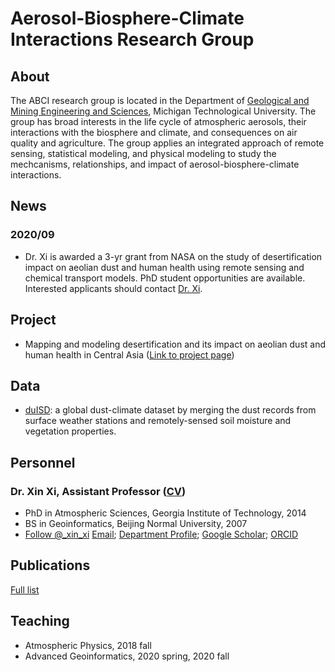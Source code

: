 # Aerosol-Biosphere-Climate Interactions Research Group

## About
The ABCI research group is located in the Department of [Geological and Mining Engineering and Sciences](https://www.mtu.edu/geo/), Michigan Technological University. The group has broad interests in the life cycle of atmospheric aerosols, their interactions with the biosphere and climate, and consequences on air quality and agriculture. The group applies an integrated approach of remote sensing, statistical modeling, and physical modeling to study the mechcanisms, relationships, and impact of aerosol-biosphere-climate interactions.

## News
### 2020/09
- Dr. Xi is awarded a 3-yr grant from NASA on the study of desertification impact on aeolian dust and human health using remote sensing and chemical transport models. PhD student opportunities are available. Interested applicants should contact [Dr. Xi](mailto:xinxi@mtu.edu).

## Project
- Mapping and modeling desertification and its impact on aeolian dust and human health in Central Asia ([Link to project page](https://lcluc.umd.edu/projects/mapping-and-modeling-desertification-and-its-impact-aeolian-dust-and-human-health-central))

## Data
- [duISD](http://dx.doi.org/10.17632/399fd6jzm4.1): a global dust-climate dataset by merging the dust records from surface weather stations and remotely-sensed soil moisture and vegetation properties.

## Personnel
### Dr. Xin Xi, Assistant Professor ([CV](/abci/cvxi))
- PhD in Atmospheric Sciences, Georgia Institute of Technology, 2014
- BS in Geoinformatics, Beijing Normal University, 2007
- <a href="https://twitter.com/_xin_xi?ref_src=twsrc%5Etfw" class="twitter-follow-button" data-show-screen-name="false" data-show-count="false">Follow @_xin_xi</a><script async src="https://platform.twitter.com/widgets.js" charset="utf-8"></script> [Email](mailto:xinxi@mtu.edu); [Department Profile](https://www.mtu.edu/geo/department/faculty/xi-xin/); [Google Scholar](https://scholar.google.com/citations?user=_NHQ-9MAAAAJ&hl=en); [ORCID](https://orcid.org/0000-0003-3804-2735)

## Publications
[Full list](https://scholar.google.com/citations?user=_NHQ-9MAAAAJ&hl=en)

## Teaching
- Atmospheric Physics, 2018 fall
- Advanced Geoinformatics, 2020 spring, 2020 fall



